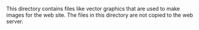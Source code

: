 This directory contains files like vector graphics that are used to make images for the web site. The files in this directory are not copied to the web server.